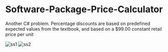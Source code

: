 # Software-Package-Price-Calculator
Another C# problem. Percentage discounts are based on predefined expected values from the textbook, and based on a $99.00 constant retail price per unit

![ss1](https://user-images.githubusercontent.com/16614357/94830091-ce0d6f80-03d0-11eb-9838-57f3bacb9555.png)
![ss2](https://user-images.githubusercontent.com/16614357/94830096-cea60600-03d0-11eb-81b2-84ea441deaa9.png)
